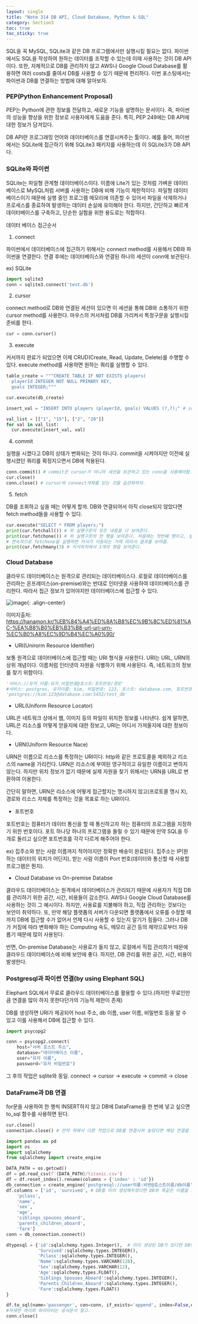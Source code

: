 ```yaml
---
layout: single
title: "Note 314 DB API, Cloud Database, Python & SQL"
category: Section3
toc: true
toc_sticky: true
---
```


SQL을 꼭 MySQL, SQLite과 같은 DB 프로그램에서만 실행시킬 필요는 없다. 파이썬에서도 SQL을 작성하여 원하는 데이터를 조작할 수 있는데 이때 사용하는 것이 DB API이다.
또한, 자체적으로 DB를 관리하지 않고 AWS나 Google Cloud Database를 활용하면 여러 costs를 줄여서 DB를 사용할 수 있기 때문에 편리하다. 이번 포스팅에서는 파이썬과 DB를 연결하는 방법에 
대해 알아보자.

### PEP(Python Enhancement Proposal)
PEP는 Python에 관한 정보를 전달하고, 새로운 기능을 설명하는 문서이다. 즉, 파이썬의 성능을 향상을 위한 정보로 사용자에게 도움을 준다. 특히, PEP 249에는 DB API에 대한 정보가 담겨있다.

DB API란 프로그래밍 언어와 데이터베이스를 연결시켜주는 툴이다. 예를 들어, 파이썬에서는 SQLite에 접근하기 위해 SQLite3 패키지를 사용하는데 이 SQLite3가 DB API다.

### SQLite와 파이썬 
SQLite는 파일형 관계형 데이터베이스이다. 이름에 Lite가 있는 것처럼 가벼운 데이터베이스로 MySQL처럼 서버를 사용하는 DB에 비해 기능이 제한적이다. 
파일형 데이터베이스이기 때문에 실행 중인 프로그램 메모리에 의존할 수 있어서 파일을 삭제하거나 프로세스를 종료하여 발생하는 데이터 손실에 유의해야 한다.
하지만, 간단하고 빠르게 데이터베이스를 구축하고, 단순한 실험을 위한 용도로는 적합하다.

데이터 베이스 접근순서

1) connect

파이썬에서 데이터베이스에 접근하기 위해서는 connect method를 사용해서 DB와 파이썬을 연결한다. 연결 후에는 데이터베이스와 연결된 하나의 세션이 conn에 보관된다.

ex) SQLite

```python
import sqlite3
conn = sqlite3.connect('test.db')
```

2) cursor

connect method로 DB와 연결된 세션이 있으면 이 세션을 통해 DB와 소통하기 위한 cursor method를 사용한다. 마우스의 커서처럼 DB를 가리켜서 특정구문을 실행시킬 준비를 한다.

```python
cur = conn.cursor()
```

3) execute

커서까지 완료가 되었으면 이제 CRUD(Create, Read, Update, Delete)를 수행할 수 있다. execute method를 사용하면 원하는 쿼리를 실행할 수 있다.

```python
table_create = """CREATE TABLE IF NOT EXISTS players(
  playerId INTEGER NOT NULL PRIMARY KEY,
  goals INTEGER;"""

cur.execute(db_create)

insert_val = "INSERT INTO players (playerId, goals) VALUES (?,?);" # sqlite에서는 ?을 사용하지만, sql에서는 %s를 사용한다.

val_list = [["1", "15"], ["2", "20"]]
for val in val_list:
  cur.execute(insert_val, val)
```

4) commit

실행을 시켰다고 DB의 상태가 변화되는 것이 아니다. commit을 시켜야지만 이전에 실행시켰던 쿼리를 확정지으면서 DB에 적용된다.

```python
conn.commit() # commit은 cursor가 아니라 세션을 보관하고 있는 conn을 사용해야함.
cur.close()
conn.close() # cursor와 connect개체를 닫는 것을 습관화하자.
```

5) fetch

DB를 조회하고 싶을 때는 어떻게 할까. DB와 연결되어서 아직 close되지 않았다면 fetch method들을 사용할 수 있다.

```python
cur.execute("SELECT * FROM players;")
print(cur.fetchall()) # 위 실행구문의 모든 내용을 다 보여준다.
print(cur.fetchone()) # 위 실행구문의 한 행을 보여준다. 처음에는 첫번째 행이고, 실행되고 나면 커서가 다음 행으로 이동해서 다음행을 보여준다.
# 연속적으로 fetchone을 실행하면 커서가 이동되는 거에 따라서 결과를 보여줌.
print(cur.fetchmany(3) # 커서위치에서 3개의 행을 보여준다.
```

### Cloud Database
클라우드 데이터베이스는 원격으로 관리되는 데이터베이스다. 로컬로 데이터베이스를 관리하는 온프레미스(on-premise)와는 반대로 인터넷을 사용하여 데이터베이스를 관리한다.
따라서 접근 정보가 있어야지만 데이터베이스에 접근할 수 있다.


![image](https://user-images.githubusercontent.com/97672187/161029568-afb8ebfe-5a1a-46e8-bd50-5c2f041e8f27.png){: .align-center}

이미지출처: https://hanamon.kr/%EB%84%A4%ED%8A%B8%EC%9B%8C%ED%81%AC-%EA%B8%B0%EB%B3%B8-url-uri-urn-%EC%B0%A8%EC%9D%B4%EC%A0%90/

- URI(Unirorm Resource Identifier)

보통 원격으로 데이터베이스에 접근할 때는 URI 형식을 사용한다. URI는 URL, URN의 상위 개념이다. 이름처럼 인터넷의 자원을 식별하기 위해 사용된다. 즉, 네트워크의 정보를 찾기 위함이다.

```python
'서비스://유저_이름:유저_비밀번호@호스트:포트번호/경로'
#서비스: postgres, 유저이름: kim, 비밀번호: 123, 호스트: database.com, 포트번호: 5432, 경로(DB 이름): test_db
'postgres://kim:123@database.com:5432/test_db'
```

- URL(Uniform Resource Locator)

URL은 네트워크 상에서 웹, 이미지 등의 파일이 위치한 정보를 나타낸다. 쉽게 말하면, URL은 리소스를 어떻게 얻을지에 대한 정보고, URI는 어디서 가져올지에 대한 정보이다.

- URN(Uniform Resource Nace)

URN은 이름으로 리소스를 특정하는 URI이다. http와 같은 프로토콜을 제외하고 리소스의 name을 가리킨다. URN은 리소스에 부여된 영구적이고 유일한 이름이고 변하지 않는다.
하지만 위치 정보가 없기 때문에 실제 자원을 찾기 위해서는 URN을 URL로 변환하여 이용한다.

간단히 말하면, URN은 리소스에 어떻게 접근할지는 명시하지 않고(프로토콜 명시 X), 경로와 리소스 자체를 특정하는 것을 목표로 하는 URI이다.

- 포트번호

포트번호는 컴퓨터가 데이터 통신을 할 때 통신하고자 하는 컴퓨터의 프로그램을 지정하기 위한 번호이다. 포트 하나당 하나의 프로그램을 돌릴 수 있기 때문에 만약 SQL을 두개로 돌리고 싶으면
포트번호를 각각 다르게 해주어야 한다.

ex) 집주소와 받는 사람 이름까지 적어야지만 정확한 배송이 완료된다. 집주소는 IP(원하는 데이터의 위치가 어딘지), 받는 사람 이름이 Port 번호(데이터와 통신할 때 사용할 프로그램은 뭔지).

- Cloud Database vs On-premise Databse

클라우드 데이터베이스는 원격에서 데이터베이스가 관리되기 때문에 사용자가 직접 DB를 관리하기 위한 공간, 시간, 비용들이 감소한다. AWS나 Google Cloud Database를 사용하는 것이 그 예시이다.
하지만, 사용료를 지불해야 하고, 직접 관리하는 것보다는 보안이 취약하다. 또, 만약 해당 플랫폼의 서버가 다운되면 플랫폼에서 오류를 수정할 때까지 DB에 접근할 수가 없어서 언제 다시 
사용할 수 있는지 알기가 힘들다. 그러나 DB가 커짐에 따라 변화해야 하는 Computing 속도, 메모리 공간 등의 제약으로부터 자유롭기 때문에 많이 사용된다.

반면, On-premise Database는 사용료가 들지 않고, 로컬에서 직접 관리하기 때문에 클라우드 데이터베이스에 비해 보안에 좋다. 하지만, DB 관리를 위한 공간, 시간, 비용이 발생한다.

### Postgresql과 파이썬 연결(by using Elephant SQL)
Elephant SQL에서 무료로 클라우드 데이터베이스를 활용할 수 있다.(하지만 무료인만큼 연결을 많이 하지 못한다던가의 기능적 제한이 존재)

DB를 생성하면 URI가 제공되어 host 주소, db 이름, user 이름, 비밀번호 등을 알 수 있고 이를 사용해서 DB에 접근할 수 있다.

```python
import psycopg2

conn = psycopg2.connect(
    host="서버 호스트 주소",
    database="데이터베이스 이름",
    user="유저 이름",
    password="유저 비밀번호")
```

그 후의 작업은 sqlite와 동일. connect -> cursor -> execute -> commit -> close

### DataFrame과 DB 연결

for문을 사용하여 한 행씩 INSERT하지 않고 DB에 DataFrame을 한 번에 넣고 싶으면 to_sql 함수를 사용하면 된다.

```python
cur.close()
connection.close() # 만약 위에서 다른 작업으로 DB를 연결시켜 놓았다면 해당 연결을 종료시키고 새로 열어서 작업해야 한다.

import pandas as pd
import os
import sqlalchemy
from sqlalchemy import create_engine

DATA_PATH = os.getcwd()
df = pd.read_csv(f'{DATA_PATH}/titanic.csv')
df = df.reset_index().rename(columns = {'index' : 'id'})
db_connection = create_engine('postgresql://user이름:비번@호스트이름/db이름')
df.columns = ['id', 'survived', # DB를 미리 생성해두었다면 DB와 똑같은 이름을 가진 변수를 만들어야한다.
    'pclass',
    'name',
    'sex',
    'age',
    'siblings_spouses_aboard',
    'parents_children_aboard',
    'fare']
conn = db_connection.connect()

dtypesql = {'id':sqlalchemy.types.Integer(),  # 미리 생성된 DB가 있다면 DB에 있는 변수의 타입과 똑같이 맞춰야한다.
            'Survived':sqlalchemy.types.INTEGER(),
            'Pclass':sqlalchemy.types.INTEGER(),
            'Name':sqlalchemy.types.VARCHAR(128),
            'Sex':sqlalchemy.types.VARCHAR(12),
            'Age':sqlalchemy.types.FLOAT(),
            'Siblings_Spouses_Aboard':sqlalchemy.types.INTEGER(),
            'Parents_Children_Aboard':sqlalchemy.types.INTEGER(),
            'Fare':sqlalchemy.types.FLOAT()
}

df.to_sql(name='passenger', con=conn, if_exists='append', index=False,dtype=dtypesql) #append를 사용하면 기존에 있는 DB에 새로운 행을 추가한다.
#자세한 하이퍼 파라미터는 공식문서 참고.
conn.close()
```
